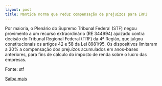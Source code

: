```yaml
---
layout: post
title: Mantida norma que reduz compensação de prejuízos para IRPJ
---
```

<p>Por maioria, o Plenário do Supremo Tribunal Federal (STF) negou provimento a um recurso extraordinário (RE 344994) ajuizado contra decisão do Tribunal Regional Federal (TRF) da 4ª Região, que julgou constitucionais os artigos 42 e 58 da Lei 8981/95. Os dispositivos limitaram a 30% a compensação dos prejuízos acumulados em anos-bases anteriores, para fins de cálculo do imposto de renda sobre o lucro das empresas.</p><p>Fonte: stf</p><p><a href="http://www.stf.jus.br/portal/cms/verNoticiaDetalhe.asp?idConteudo=105297" target="_blank">Saiba mais </a></p>
